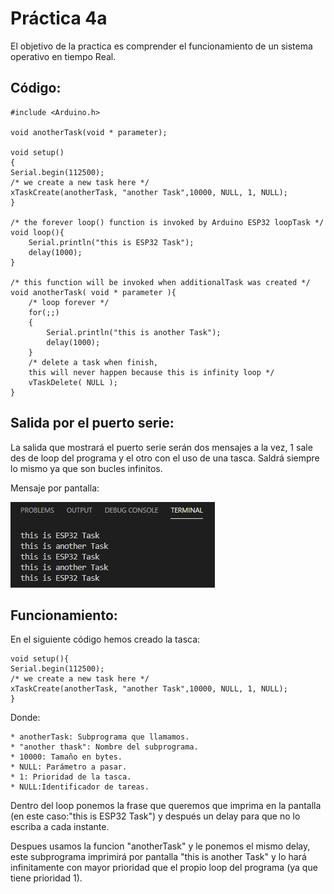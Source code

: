 # Práctica 4a

El objetivo de la practica es comprender el funcionamiento de un sistema operativo en tiempo
Real.

## Código:

```
#include <Arduino.h>
 
void anotherTask(void * parameter);

void setup()
{
Serial.begin(112500);
/* we create a new task here */
xTaskCreate(anotherTask, "another Task",10000, NULL, 1, NULL); 
}
 
/* the forever loop() function is invoked by Arduino ESP32 loopTask */
void loop(){
    Serial.println("this is ESP32 Task");
    delay(1000);
}
 
/* this function will be invoked when additionalTask was created */
void anotherTask( void * parameter ){
    /* loop forever */
    for(;;)
    {
        Serial.println("this is another Task");
        delay(1000);
    }
    /* delete a task when finish,
    this will never happen because this is infinity loop */
    vTaskDelete( NULL );
}
```

## Salida por el puerto serie:

La salida que mostrará el puerto serie serán dos mensajes a la vez, 1 sale des de loop del programa y el otro con el uso de una tasca. Saldrá siempre lo mismo ya que son bucles infinitos.

Mensaje por pantalla:

![Terminal_4](Terminal_4.PNG)


## Funcionamiento:

En el siguiente código hemos creado la tasca:
```
void setup(){
Serial.begin(112500);
/* we create a new task here */
xTaskCreate(anotherTask, "another Task",10000, NULL, 1, NULL); 
}
```

Donde:

    * anotherTask: Subprograma que llamamos.
    * "another thask": Nombre del subprograma.
    * 10000: Tamaño en bytes.
    * NULL: Parámetro a pasar.
    * 1: Prioridad de la tasca.
    * NULL:Identificador de tareas.

Dentro del loop ponemos la frase que queremos que imprima en la pantalla (en este caso:"this is ESP32 Task") y después un delay para que no lo escriba a cada instante.

Despues usamos la funcion "anotherTask" y le ponemos el mismo delay, este subprograma imprimirá por pantalla "this is another Task" y lo hará infinitamente con mayor prioridad que el propio loop del programa (ya que tiene prioridad 1).